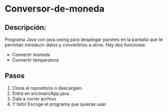 # Conversor-de-moneda
## Descripción:
Programa Java con java.swing para desplegar paneles en la pantalla que te permitan introducir datos y convertirlos a otros.
Hay dos funciones:
- Convertir moneda
- Convertir temperatura
## Pasos
1. Clona el repositorio o descargalo.
2. Entra en src/main/App.java
3. Dale a correr archivo
4. Y listo! Escoge el programa que quieras usar.

